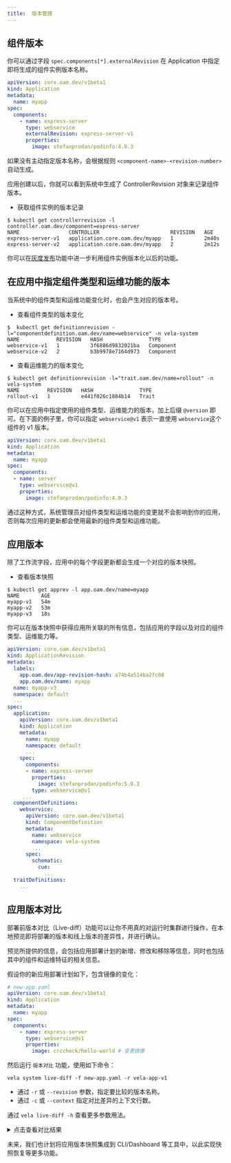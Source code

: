 ```yaml
---
title:  版本管理
---
```


## 组件版本

你可以通过字段 `spec.components[*].externalRevision` 在 Application 中指定即将生成的组件实例版本名称。

```yaml
apiVersion: core.oam.dev/v1beta1
kind: Application
metadata:
  name: myapp
spec:
  components:
    - name: express-server
      type: webservice
      externalRevision: express-server-v1
      properties:
        image: stefanprodan/podinfo:4.0.3
```

如果没有主动指定版本名称，会根据规则 `<component-name>-<revision-number>` 自动生成。

应用创建以后，你就可以看到系统中生成了 ControllerRevision 对象来记录组件版本。

* 获取组件实例的版本记录

```shell
$ kubectl get controllerrevision -l controller.oam.dev/component=express-server
NAME                CONTROLLER                       REVISION   AGE
express-server-v1   application.core.oam.dev/myapp   1          2m40s
express-server-v2   application.core.oam.dev/myapp   2          2m12s
```

你可以在[灰度发布](./traits/rollout)功能中进一步利用组件实例版本化以后的功能。

## 在应用中指定组件类型和运维功能的版本

当系统中的组件类型和运维功能变化时，也会产生对应的版本号。

* 查看组件类型的版本变化

```shell
$  kubectl get definitionrevision -l="componentdefinition.oam.dev/name=webservice" -n vela-system
NAME            REVISION   HASH               TYPE
webservice-v1   1          3f6886d9832021ba   Component
webservice-v2   2          b3b9978e7164d973   Component
```

* 查看运维能力的版本变化

```shell
$ kubectl get definitionrevision -l="trait.oam.dev/name=rollout" -n vela-system
NAME         REVISION   HASH               TYPE
rollout-v1   1          e441f026c1884b14   Trait
```

你可以在应用中指定使用的组件类型、运维能力的版本，加上后缀 `@version` 即可。在下面的例子里，你可以指定 `webservice@v1` 表示一直使用 `webservice`这个组件的 v1 版本。

```yaml
apiVersion: core.oam.dev/v1beta1
kind: Application
metadata:
  name: myapp
spec:
  components:
  - name: server
    type: webservice@v1
    properties:
      image: stefanprodan/podinfo:4.0.3
```

通过这种方式，系统管理员对组件类型和运维功能的变更就不会影响到你的应用，否则每次应用的更新都会使用最新的组件类型和运维功能。

## 应用版本

除了工作流字段，应用中的每个字段更新都会生成一个对应的版本快照。

* 查看版本快照

```shell
$ kubectl get apprev -l app.oam.dev/name=myapp
NAME       AGE
myapp-v1   54m
myapp-v2   53m
myapp-v3   18s
```

你可以在版本快照中获得应用所关联的所有信息，包括应用的字段以及对应的组件类型、运维能力等。

```yaml
apiVersion: core.oam.dev/v1beta1
kind: ApplicationRevision
metadata:
  labels:
    app.oam.dev/app-revision-hash: a74b4a514ba2fc08
    app.oam.dev/name: myapp
  name: myapp-v3
  namespace: default
  ...
spec:
  application:
    apiVersion: core.oam.dev/v1beta1
    kind: Application
    metadata:
      name: myapp
      namespace: default
      ...
    spec:
      components:
      - name: express-server
        properties:
          image: stefanprodan/podinfo:5.0.3
        type: webservice@v1
     ...
  componentDefinitions:
    webservice:
      apiVersion: core.oam.dev/v1beta1
      kind: ComponentDefinition
      metadata:
        name: webservice
        namespace: vela-system
        ...
      spec:
        schematic:
          cue:
            ...
  traitDefinitions:
    ...
```

## 应用版本对比

部署前版本对比（Live-diff）功能可以让你不用真的对运行时集群进行操作，在本地预览即将部署的版本和线上版本的差异性，并进行确认。

预览所提供的信息，会包括应用部署计划的新增、修改和移除等信息，同时也包括其中的组件和运维特征的相关信息。

假设你的新应用部署计划如下，包含镜像的变化：

```yaml
# new-app.yaml
apiVersion: core.oam.dev/v1beta1
kind: Application
metadata:
  name: myapp
spec:
  components:
    - name: express-server
      type: webservice@v1
      properties:
        image: crccheck/hello-world # 变更镜像
```

然后运行 `版本对比` 功能，使用如下命令：

```shell
vela system live-diff -f new-app.yaml -r vela-app-v1
```

* 通过 `-r` 或 `--revision` 参数，指定要比较的版本名称。
* 通过 `-c` 或 `--context` 指定对比差异的上下文行数。

通过 `vela live-diff -h` 查看更多参数用法。

<details><summary> 点击查看对比结果 </summary>

```bash
---
# Application (myapp) has been modified(*)
---
  apiVersion: core.oam.dev/v1beta1
  kind: Application
  metadata:
-   annotations:
-     kubectl.kubernetes.io/last-applied-configuration: |
-       {"apiVersion":"core.oam.dev/v1beta1","kind":"Application","metadata":{"annotations":{},"name":"myapp","namespace":"default"},"spec":{"components":[{"externalRevision":"express-server-v1","name":"express-server","properties":{"image":"stefanprodan/podinfo:4.0.3"},"type":"webservice"}]}}
    creationTimestamp: null
-   finalizers:
-   - app.oam.dev/resource-tracker-finalizer
    name: myapp
    namespace: default
  spec:
    components:
-   - externalRevision: express-server-v1
-     name: express-server
+   - name: express-server
      properties:
-       image: stefanprodan/podinfo:4.0.3
-     type: webservice
+       image: crccheck/hello-world
+     type: webservice@v1
  status:
    rollout:
      batchRollingState: ""
      currentBatch: 0
      lastTargetAppRevision: ""
      rollingState: ""
      upgradedReadyReplicas: 0
      upgradedReplicas: 0

---
## Component (express-server) has been modified(*)
---
  apiVersion: apps/v1
  kind: Deployment
  metadata:
-   annotations:
-     kubectl.kubernetes.io/last-applied-configuration: |
-       {"apiVersion":"core.oam.dev/v1beta1","kind":"Application","metadata":{"annotations":{},"name":"myapp","namespace":"default"},"spec":{"components":[{"externalRevision":"express-server-v1","name":"express-server","properties":{"image":"stefanprodan/podinfo:4.0.3"},"type":"webservice"}]}}
+   annotations: {}
    labels:
      app.oam.dev/appRevision: ""
      app.oam.dev/component: express-server
      app.oam.dev/name: myapp
      app.oam.dev/resourceType: WORKLOAD
-     workload.oam.dev/type: webservice
+     workload.oam.dev/type: webservice-v1
    name: express-server
    namespace: default
  spec:
    selector:
      matchLabels:
        app.oam.dev/component: express-server
    template:
      metadata:
        labels:
          app.oam.dev/component: express-server
          app.oam.dev/revision: KUBEVELA_COMPONENT_REVISION_PLACEHOLDER
      spec:
        containers:
-       - image: stefanprodan/podinfo:4.0.3
+       - image: crccheck/hello-world
          name: express-server
          ports:
          - containerPort: 80
```

</details>

未来，我们也计划将应用版本快照集成到 CLI/Dashboard 等工具中，以此实现快照恢复等更多功能。
